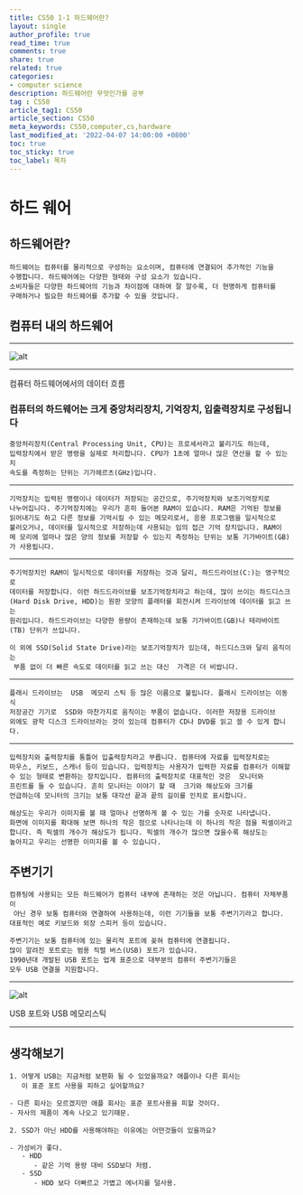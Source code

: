 ```yaml
---
title: CS50 1-1 하드웨어란?
layout: single
author_profile: true
read_time: true
comments: true
share: true
related: true
categories:
- computer science
description: 하드웨어란 무엇인가를 공부
tag : CS50
article_tag1: CS50
article_section: CS50
meta_keywords: CS50,computer,cs,hardware
last_modified_at: '2022-04-07 14:00:00 +0800'
toc: true
toc_sticky: true
toc_label: 목차
---
```

하드 웨어
=========


    

## 하드웨어란?



    하드웨어는 컴퓨터를 물리적으로 구성하는 요소이며, 컴퓨터에 연결되어 추가적인 기능을 
    수행합니다. 하드웨어에는 다양한 형태와 구성 요소가 있습니다.
    소비자들은 다양한 하드웨어의 기능과 차이점에 대하여 잘 알수록, 더 현명하게 컴퓨터를 
    구매하거나 필요한 하드웨어를 추가할 수 있을 것입니다.

## 컴퓨터 내의 하드웨어
***
![alt](https://cphinf.pstatic.net/mooc/20170717_35/1500267098736lgVUm_PNG/1.2_-01.png?type=w760)
***
컴퓨터 하드웨어에서의 데이터 흐름

### 컴퓨터의 하드웨어는 크게 중앙처리장치, 기억장치, 입출력장치로 구성됩니다

    중앙처리장치(Central Processing Unit, CPU)는 프로세서라고 불리기도 하는데, 
    입력장치에서 받은 명령을 실제로 처리합니다. CPU가 1초에 얼마나 많은 연산을 할 수 있는지 
    속도를 측정하는 단위는 기가헤르츠(GHz)입니다.
***


    기억장치는 입력된 명령이나 데이터가 저장되는 공간으로, 주기억장치와 보조기억장치로
    나누어집니다. 주기억장치에는 우리가 흔히 들어본 RAM이 있습니다. RAM은 기억된 정보를
    읽어내기도 하고 다른 정보를 기억시킬 수 있는 메모리로서, 응용 프로그램을 일시적으로 
    불러오거나, 데이터를 일시적으로 저장하는데 사용되는 임의 접근 기억 장치입니다. RAM이 
    메 모리에 얼마나 많은 양의 정보를 저장할 수 있는지 측정하는 단위는 보통 기가바이트(GB)
    가 사용됩니다.
***
    주기억장치인 RAM이 일시적으로 데이터를 저장하는 것과 달리, 하드드라이브(C:)는 영구적으로
    데이터를 저장합니다. 이런 하드드라이브를 보조기억장치라고 하는데, 많이 쓰이는 하드디스크
    (Hard Disk Drive, HDD)는 원판 모양의 플래터를 회전시켜 드라이브에 데이터를 읽고 쓰는
    원리입니다. 하드드라이브는 다양한 용량이 존재하는데 보통 기가바이트(GB)나 테라바이트
    (TB) 단위가 쓰입니다.

    이 외에 SSD(Solid State Drive)라는 보조기억장치가 있는데, 하드디스크와 달리 움직이는
     부품 없이 더 빠른 속도로 데이터를 읽고 쓰는 대신  가격은 더 비쌉니다.
***
    플래시 드라이브는  USB  메모리 스틱 등 많은 이름으로 불립니다. 플래시 드라이브는 이동식
    저장공간 기기로  SSD와 마찬가지로 움직이는 부품이 없습니다. 이러한 저장용 드라이브
    외에도 광학 디스크 드라이브라는 것이 있는데 컴퓨터가 CD나 DVD를 읽고 쓸 수 있게 합니다.

***


    입력장치와 출력장치를 통틀어 입출력장치라고 부릅니다. 컴퓨터에 자료를 입력장치로는
    마우스, 키보드, 스캐너 등이 있습니다. 입력장치는 사용자가 입력한 자료를 컴퓨터가 이해할
    수 있는 형태로 변환하는 장치입니다. 컴퓨터의 출력장치로 대표적인 것은  모니터와
    프린트를 들 수 있습니다. 흔히 모니터는 이야기 할 때  크기와 해상도와 크기를
    언급하는데 모니터의 크기는 보통 대각선 끝과 끝의 길이를 인치로 표시합니다.

    해상도는 우리가 이미지를 볼 때 얼마나 선명하게 볼 수 있는 가를 숫자로 나타냅니다. 
    화면에 이미지를 확대해 보면 하나의 작은 점으로 나타나는데 이 하나의 작은 점을 픽셀이라고
    합니다. 즉 픽셀의 개수가 해상도가 됩니다. 픽셀의 개수가 많으면 많을수록 해상도는
    높아지고 우리는 선명한 이미지를 볼 수 있습니다.

## 주변기기

    컴퓨팅에 사용되는 모든 하드웨어가 컴퓨터 내부에 존재하는 것은 아닙니다. 컴퓨터 자체부품이
     아닌 경우 보통 컴퓨터와 연결하여 사용하는데, 이런 기기들을 보통 주변기기라고 합니다. 대표적인 예로 키보드와 외장 스피커 등이 있습니다.

    주변기기는 보통 컴퓨터에 있는 물리적 포트에 꽂혀 컴퓨터에 연결됩니다. 
    많이 알려진 포트로는 범용 직렬 버스(USB) 포트가 있습니다. 
    1990년대 개발된 USB 포트는 업계 표준으로 대부분의 컴퓨터 주변기기들은 
    모두 USB 연결을 지원합니다.
***

![alt](https://cphinf.pstatic.net/mooc/20170717_276/15002674390818dHwX_JPEG/1.2_-02.jpg?type=w760)

USB 포트와 USB 메모리스틱
***

## 생각해보기
    1. 어떻게 USB는 지금처럼 보편화 될 수 있었을까요? 애플이나 다른 회사는 
       이 표준 포트 사용을 피하고 싶어할까요?
    
    - 다른 회사는 모르겠지만 애플 회사는 표준 포트사용을 피할 것이다.
    - 자사의 제품이 계속 나오고 있기때문.

    2. SSD가 아닌 HDD를 사용해야하는 이유에는 어떤것들이 있을까요?
    
    - 가성비가 좋다.
       - HDD 
          - 같은 기억 용량 대비 SSD보다 저렴.
       - SSD
          - HDD 보다 더빠르고 가볍고 에너지를 덜사용.

      